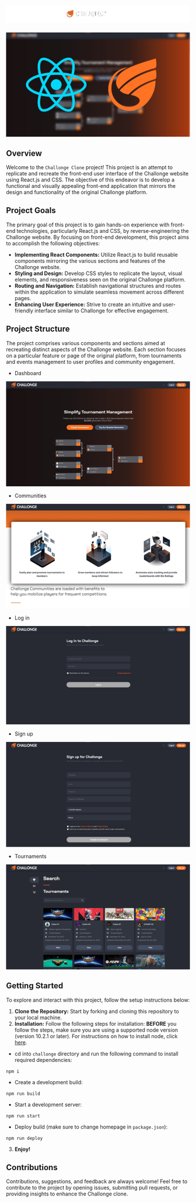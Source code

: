 <h1 align="center"><img src="/challonge/src/assets/challonge-clone-logo.png"/></h1>
<p align="center"><img src="/challonge/src/assets/challonge-dashboard.jpg"/></p>

## Overview

Welcome to the `Challonge Clone` project! This project is an attempt to replicate and recreate the front-end user interface of the Challonge website using React.js and CSS. The objective of this endeavor is to develop a functional and visually appealing front-end application that mirrors the design and functionality of the original Challonge platform.

## Project Goals

The primary goal of this project is to gain hands-on experience with front-end technologies, particularly React.js and CSS, by reverse-engineering the Challonge website. By focusing on front-end development, this project aims to accomplish the following objectives:

* __Implementing React Components:__ Utilize React.js to build reusable components mirroring the various sections and features of the Challonge website.
* __Styling and Design:__ Develop CSS styles to replicate the layout, visual elements, and responsiveness seen on the original Challonge platform.
* __Routing and Navigation:__ Establish navigational structures and routes within the application to simulate seamless movement across different pages.
* __Enhancing User Experience:__ Strive to create an intuitive and user-friendly interface similar to Challonge for effective engagement.

## Project Structure

The project comprises various components and sections aimed at recreating distinct aspects of the Challonge website. Each section focuses on a particular feature or page of the original platform, from tournaments and events management to user profiles and community engagement.

* Dashboard

<p align="center"><img src="/challonge/src/assets/readme-dashboard.jpg"/></p>

* Communities

<p align="center"><img src="/challonge/src/assets/readme-communities.jpg"/></p>

* Log in

<p align="center"><img src="/challonge/src/assets/readme-login.jpg"/></p>

* Sign up

<p align="center"><img src="/challonge/src/assets/readme-signup.jpg"/></p>

* Tournaments

<p align="center"><img src="/challonge/src/assets/readme-tournaments.jpg"/></p>

## Getting Started

To explore and interact with this project, follow the setup instructions below:

1. __Clone the Repository:__ Start by forking and cloning this repository to your local machine.
2. __Installation:__ Follow the following steps for installation:
__BEFORE__ you follow the steps, make sure you are using a supported node version (version 10.2.1 or later). For instructions on how to install node, click [here](https://nodejs.org/en/learn/getting-started/how-to-install-nodejs).

* cd into `challonge` directory and run the following command to install required dependencies:
```shell
npm i
```
* Create a development build:
```shell
npm run build
```
* Start a development server:
```shell
npm run start
```
* Deploy build (make sure to change homepage in `package.json`):
```shell
npm run deploy
```
3. __Enjoy!__

## Contributions

Contributions, suggestions, and feedback are always welcome! Feel free to contribute to the project by opening issues, submitting pull requests, or providing insights to enhance the Challonge clone.
